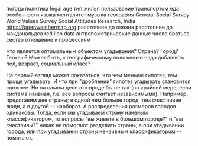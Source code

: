 погода
политика
legal age
тип жилья
пользование транспортом
еда
особенности языка
менталитет
музыка
география
General Social Survey
World Values Survey
Social Attitudes Research, India
https://openweathermap.org
расстояние до океана
расстояние до макдональдса
red lion data
антропометрические данные
число братьев-сестёр
отношение к профессиям

Что является оптимальным объектом угадывания?
Страна? Город? Геохэш? Может быть, к географическому положению надо добавлять пол, возраст, социальный класс?

На первый взгляд может показаться, что чем меньше гипотез, тем проще угадывать.
И что при "дроблении" гипотез угадывать становится сложнее.
Но на самом деле это вроде бы не так (по крайней мере, если система наивная, т.е. все вопросы считает независимыми).
Например, представим две страны; в одной чем больше город, тем счастливее люди, а в другой -- наоборот.
А распределения размеров городов одинаковы.
Тогда, если мы угадываем страну наивным классификатором, то вопросы
"вы живете в большом городе?" и "вы счастливы?" никак не помогают
разделить страны; а при угадывании города, или при угадывании страны ненаивным классификатором -- помогают.

